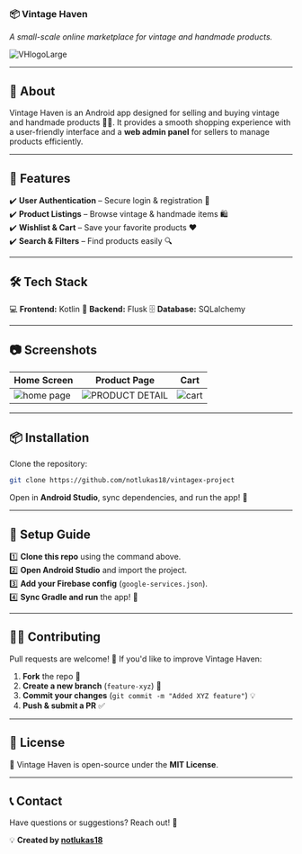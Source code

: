 ### **📦 Vintage Haven**  
*A small-scale online marketplace for vintage and handmade products.*  

![VHlogoLarge](https://github.com/user-attachments/assets/d1864a09-9b52-4b19-b712-9eb19778fce0)

---

## **📜 About**  
Vintage Haven is an Android app designed for selling and buying vintage and handmade products 🏺🎨. It provides a smooth shopping experience with a user-friendly interface and a **web admin panel** for sellers to manage products efficiently.  

---

## **🚀 Features**  
✔️ **User Authentication** – Secure login & registration 🔑  
✔️ **Product Listings** – Browse vintage & handmade items 🛍️  
✔️ **Wishlist & Cart** – Save your favorite products ❤️  
✔️ **Search & Filters** – Find products easily 🔍  

---

## **🛠️ Tech Stack**  
💻 **Frontend:** Kotlin 
📱 **Backend:** Flusk 
🗄 **Database:** SQLalchemy  
 
---

## **📷 Screenshots**  
| Home Screen | Product Page | Cart |  
|------------|-------------|------|  
| ![home page](https://github.com/user-attachments/assets/9e49e37d-16bf-4a57-826f-e35aaa59c011) | ![PRODUCT DETAIL](https://github.com/user-attachments/assets/2296a2fc-e25f-4d86-b911-8a20e962585f) | ![cart](https://github.com/user-attachments/assets/759b99f0-23f6-48bc-8aee-0589fed24817) |  

---

## **📦 Installation**  
Clone the repository:  
```sh
git clone https://github.com/notlukas18/vintagex-project
```
Open in **Android Studio**, sync dependencies, and run the app! 🎉  

---

## **📝 Setup Guide**  
1️⃣ **Clone this repo** using the command above.  
2️⃣ **Open Android Studio** and import the project.  
3️⃣ **Add your Firebase config** (`google-services.json`).  
4️⃣ **Sync Gradle and run** the app! 🚀  

---

## **👨‍💻 Contributing**  
Pull requests are welcome! 🙌 If you'd like to improve Vintage Haven:  
1. **Fork** the repo 🍴  
2. **Create a new branch** (`feature-xyz`) 🌱  
3. **Commit your changes** (`git commit -m "Added XYZ feature"`) 💡  
4. **Push & submit a PR** ✅  

---

## **📜 License**  
📝 Vintage Haven is open-source under the **MIT License**.  

---

## **📞 Contact**  
Have questions or suggestions? Reach out! 📧  

💡 **Created by [notlukas18](https://github.com/notlukas18)**  
